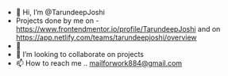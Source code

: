 - 👋 Hi, I’m @TarundeepJoshi
- Projects done by me on - https://www.frontendmentor.io/profile/TarundeepJoshi and on https://app.netlify.com/teams/tarundeepjoshi/overview
- 🌱 
- 💞️ I’m looking to collaborate on projects
- 📫 How to reach me .. mailforwork884@gmail.com 

<!---
TarundeepJoshi/TarundeepJoshi is a ✨ special ✨ repository because its `README.md` (this file) appears on your GitHub profile.
You can click the Preview link to take a look at your changes.
--->
